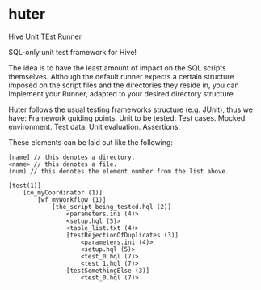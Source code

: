 # huter
Hive Unit TEst Runner

SQL-only unit test framework for Hive!

The idea is to have the least amount of impact on the SQL scripts themselves. Although the default runner expects a certain structure imposed on the script files and the directories they reside in, you can implement your Runner, adapted to your desired directory structure.

Huter follows the usual testing frameworks structure (e.g. JUnit), thus we have:
Framework guiding points.
Unit to be tested.
Test cases.
Mocked environment.
Test data.
Unit evaluation.
Assertions.

These elements can be laid out like the following:

```
[name] // this denotes a directory.
<name> // this denotes a file.
(num) // this denotes the element number from the list above. 

[test(1)]
	[co_myCoordinator (1)]
		[wf_myWorkflow (1)]
			[the_script_being_tested.hql (2)]
				<parameters.ini (4)>
				<setup.hql (5)>
				<table_list.txt (4)>
				[testRejectionOfDuplicates (3)]
					<parameters.ini (4)>
					<setup.hql (5)>
					<test_0.hql (7)>
					<test_1.hql (7)>
				[testSomethingElse (3)]
					<test_0.hql (7)>
```
